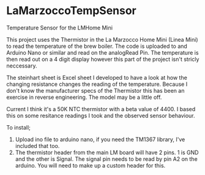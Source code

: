 # LaMarzoccoTempSensor
Temperature Sensor for the LMHome Mini

This project uses the Thermistor in the La Marzocco Home Mini (Linea Mini) to read the temperature of the brew boiler.
The code is uploaded to and Arduino Nano or similar and read on the analogRead Pin. The temperature is then read out on a 4 digit display however this part of the project isn't stricly neccessary.

The steinhart sheet is Excel sheet I developed to have a look at how the changing resistance changes the reading of the temperature. Because I don't know the manufacturer specs of the Thermistor this has been an exercise in reverse engineering. The model may be a little off.

Current I think it's a 50K NTC thermistor with a beta value of 4400. I based this on some resitance readings I took and the observed sensor behaviour. 

To install;

1. Upload ino file to arduino nano, if you need the TM1367 library, I've included that too.
2. The thermistor header from the main LM board will have 2 pins. 1 is GND and the other is Signal. The signal pin needs to be read by pin A2 on the arduino. You will need to make up a custom header for this.
